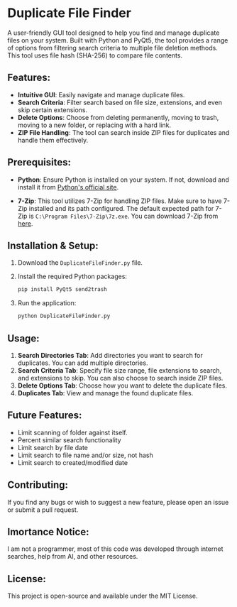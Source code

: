 # Duplicate File Finder

A user-friendly GUI tool designed to help you find and manage duplicate files on your system. Built with Python and PyQt5, the tool provides a range of options from filtering search criteria to multiple file deletion methods. This tool uses file hash (SHA-256) to compare file contents.

## Features:

- **Intuitive GUI**: Easily navigate and manage duplicate files.
- **Search Criteria**: Filter search based on file size, extensions, and even skip certain extensions.
- **Delete Options**: Choose from deleting permanently, moving to trash, moving to a new folder, or replacing with a hard link.
- **ZIP File Handling**: The tool can search inside ZIP files for duplicates and handle them effectively.

## Prerequisites:

- **Python**: Ensure Python is installed on your system. If not, download and install it from [Python's official site](https://www.python.org/downloads/).
  
- **7-Zip**: This tool utilizes 7-Zip for handling ZIP files. Make sure to have 7-Zip installed and its path configured. The default expected path for 7-Zip is `C:\Program Files\7-Zip\7z.exe`. You can download 7-Zip from [here](https://www.7-zip.org/download.html).

## Installation & Setup:

1. Download the `DuplicateFileFinder.py` file.

2. Install the required Python packages:
    ```bash
    pip install PyQt5 send2trash
    ```

3. Run the application:
    ```bash
    python DuplicateFileFinder.py
    ```

## Usage:

1. **Search Directories Tab**: Add directories you want to search for duplicates. You can add multiple directories.
2. **Search Criteria Tab**: Specify file size range, file extensions to search, and extensions to skip. You can also choose to search inside ZIP files.
3. **Delete Options Tab**: Choose how you want to delete the duplicate files.
4. **Duplicates Tab**: View and manage the found duplicate files.

## Future Features:

- Limit scanning of folder against itself.
- Percent similar search functionality
- Limit search by file date
- Limit search to file name and/or size, not hash
- Limit search to created/modified date

## Contributing:

If you find any bugs or wish to suggest a new feature, please open an issue or submit a pull request.

## Imortance Notice:

I am not a programmer, most of this code was developed through internet searches, help from AI, and other resources.


## License:

This project is open-source and available under the MIT License.
